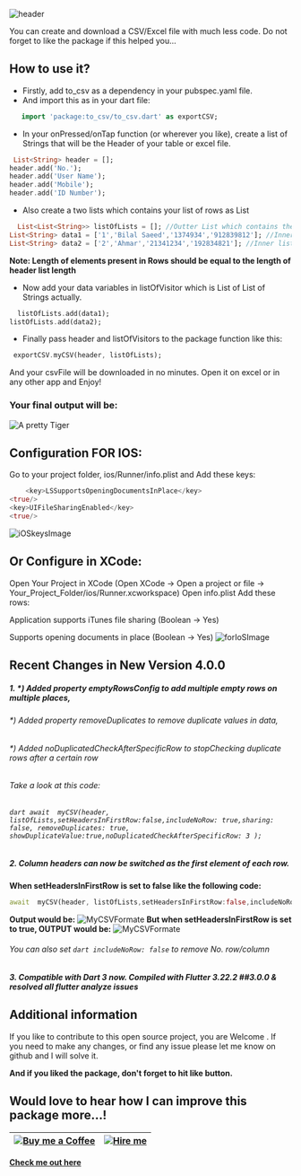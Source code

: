 
![header](https://firebasestorage.googleapis.com/v0/b/learning-firebase-2d636.appspot.com/o/List_Array_to_CSV_Excel_File.png?alt=media&token=a0dd3779-2698-4a80-9a8a-afc21b10c5c6)

You can create and download a CSV/Excel file with much less code. Do not forget to like the package if this helped you...
## How to use it?

* Firstly, add to_csv as a dependency in your pubspec.yaml file.
* And import this as in your dart file:
```dart
   import 'package:to_csv/to_csv.dart' as exportCSV;
```

* In your onPressed/onTap function (or wherever you like), create a list of Strings that will be the Header of your table or excel file.
```dart
 List<String> header = [];
header.add('No.');
header.add('User Name');
header.add('Mobile');
header.add('ID Number');
```
* Also create a two lists which contains your list of rows as List<String>
```dart
  List<List<String>> listOfLists = []; //Outter List which contains the data List
List<String> data1 = ['1','Bilal Saeed','1374934','912839812']; //Inner list which contains Data i.e Row
List<String> data2 = ['2','Ahmar','21341234','192834821']; //Inner list which contains Data i.e Row
```
**Note: Length of elements present in Rows should be equal to the length of header list length**

* Now add your data variables in listOfVisitor which is List of List of Strings actually.
```dart
  listOfLists.add(data1);
listOfLists.add(data2);
```
* Finally pass header and listOfVisitors to the package function like this:
```dart
 exportCSV.myCSV(header, listOfLists);
```
And your csvFile will be downloaded in no minutes.
Open it on excel or in any other app and Enjoy!

### Your final output will be:
![A pretty Tiger]( https://firebasestorage.googleapis.com/v0/b/learning-firebase-2d636.appspot.com/o/Screenshot%202022-10-21%20at%203.48.05%20PM.png?alt=media&token=3023f9a3-147a-4f0c-9d78-e814dba72df0)

## Configuration FOR IOS:
Go to your project folder, ios/Runner/info.plist and Add these keys:
```dart
    <key>LSSupportsOpeningDocumentsInPlace</key>
<true/>
<key>UIFileSharingEnabled</key>
<true/>
```
![iOSkeysImage](https://raw.githubusercontent.com/incrediblezayed/file_saver/main/images/ios.png)


## Or Configure in XCode:
Open Your Project in XCode (Open XCode -> Open a project or file -> Your_Project_Folder/ios/Runner.xcworkspace) Open info.plist Add these rows:

Application supports iTunes file sharing (Boolean -> Yes)

Supports opening documents in place (Boolean -> Yes)
![forIoSImage](https://raw.githubusercontent.com/incrediblezayed/file_saver/main/images/iOSXcode.png)

## Recent Changes in New Version 4.0.0
##### 1. *) Added property emptyRowsConfig to add multiple empty rows on multiple places,
######   *) Added property removeDuplicates to remove duplicate values in data,
######   *) Added noDuplicatedCheckAfterSpecificRow to stopChecking duplicate rows after a certain row
######   Take a look at this code:
######  ```dart await  myCSV(header, listOfLists,setHeadersInFirstRow:false,includeNoRow: true,sharing: false, removeDuplicates: true, showDuplicateValue:true,noDuplicatedCheckAfterSpecificRow: 3 );```


##### 2. Column headers can now be switched as the first element of each row.
**When setHeadersInFirstRow is set to false like the following code:**
```dart
await  myCSV(header, listOfLists,setHeadersInFirstRow:false,includeNoRow: true, sharing: false);
```
**Output would be:**
![MyCSVFormate](https://firebasestorage.googleapis.com/v0/b/billnews-c5913.appspot.com/o/Screenshot%202024-08-22%20at%209.08.29%E2%80%AFAM.png?alt=media&token=2a799f47-e886-4e71-97f7-036db0b204bb)
**But when setHeadersInFirstRow is set to true, OUTPUT would be:**
![MyCSVFormate](https://firebasestorage.googleapis.com/v0/b/billnews-c5913.appspot.com/o/Screenshot%202024-08-22%20at%209.13.23%E2%80%AFAM.png?alt=media&token=6346565d-ef5e-479e-ac0b-7ec557a09937)

###### You can also set ```dart includeNoRow: false``` to remove No. row/column

##### 3. Compatible with Dart 3 now. Compiled with Flutter 3.22.2 ##3.0.0 & resolved all flutter analyze issues

## Additional information

If you like to contribute to this open source project, you are Welcome .
If you need to make any changes, or find any issue please let me know on github and I will solve it.

**And if you liked the package, don't forget to hit like button.**
## Would love to hear how I can improve this package more...!

| [![Buy me a Coffee ](https://firebasestorage.googleapis.com/v0/b/billnews-c5913.appspot.com/o/New%20Project%20(2).png?alt=media&token=e948c554-5825-4d3b-bf3a-8a885f6a1a74)](https://wa.me/923058431046?text=I%20would%20like%20to%2buy%20you%20a%20coffee%20) | [![Hire me](https://firebasestorage.googleapis.com/v0/b/billnews-c5913.appspot.com/o/New%20Project%20(3).png?alt=media&token=609b2a7f-46fc-4943-b267-787cbc78a1cd)](https://wa.me/923058431046?text=I%20would%20like%20to%2chire%20you%20a%20coffee%20) |
|---|---|

**[Check me out here](https://www.upwork.com/freelancers/billthecoder)**
